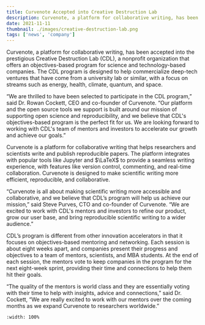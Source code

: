 ```yaml
---
title: Curvenote Accepted into Creative Destruction Lab
description: Curvenote, a platform for collaborative writing, has been accepted into the prestigious Creative Destruction Lab (CDL), a nonprofit organization that offers an objectives-based program for science and technology-based companies.
date: 2021-11-11
thumbnail: ./images/creative-destruction-lab.png
tags: ['news', 'company']
---
```


Curvenote, a platform for collaborative writing, has been accepted into the prestigious Creative Destruction Lab (CDL), a nonprofit organization that offers an objectives-based program for science and technology-based companies. The CDL program is designed to help commercialize deep-tech ventures that have come from a university lab or similar, with a focus on streams such as energy, health, climate, quantum, and space.

“We are thrilled to have been selected to participate in the CDL program,” said Dr. Rowan Cockett, CEO and co-founder of Curvenote. “Our platform and the open source tools we support is built around our mission of supporting open science and reproducibility, and we believe that CDL's objectives-based program is the perfect fit for us. We are looking forward to working with CDL's team of mentors and investors to accelerate our growth and achieve our goals.”

Curvenote is a platform for collaborative writing that helps researchers and scientists write and publish reproducible papers. The platform integrates with popular tools like Jupyter and $\LaTeX$ to provide a seamless writing experience, with features like version control, commenting, and real-time collaboration. Curvenote is designed to make scientific writing more efficient, reproducible, and collaborative.

“Curvenote is all about making scientific writing more accessible and collaborative, and we believe that CDL’s program will help us achieve our mission,” said Steve Purves, CTO and co-founder of Curvenote. “We are excited to work with CDL's mentors and investors to refine our product, grow our user base, and bring reproducible scientific writing to a wider audience.”

CDL’s program is different from other innovation accelerators in that it focuses on objectives-based mentoring and networking. Each session is about eight weeks apart, and companies present their progress and objectives to a team of mentors, scientists, and MBA students. At the end of each session, the mentors vote to keep companies in the program for the next eight-week sprint, providing their time and connections to help them hit their goals.

“The quality of the mentors is world class and they are essentially voting with their time to help with insights, advice and connections,” said Dr. Cockett, “We are really excited to work with our mentors over the coming months as we expand Curvenote to researchers worldwide.”

```{iframe} https://www.youtube-nocookie.com/embed/i78yXEQV8Go
:width: 100%
```

